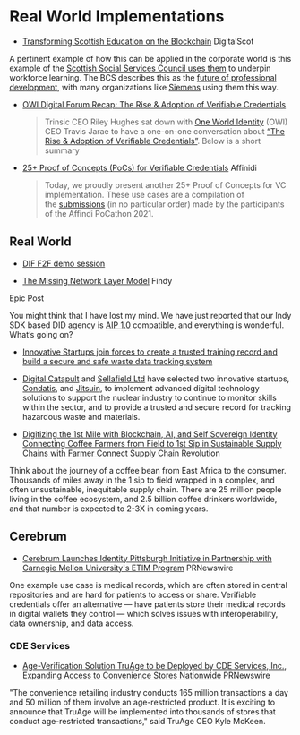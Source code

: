# Real World Implementations

* [Transforming Scottish Education on the Blockchain](https://digitalscot.net/education-blockchain/) DigitalScot

A pertinent example of how this can be applied in the corporate world is this example of the [Scottish Social Services Council uses them](https://www.badges.sssc.uk.com/getting-started/what-you-need-to-know-about-open-badges/) to underpin workforce learning. The BCS describes this as the [future of professional development](https://www.bcs.org/content-hub/digital-badging-the-future-of-professional-development/), with many organizations like [Siemens](https://new.siemens.com/uk/en/company/education/teachers/siemens-digital-badges.html) using them this way.
* [OWI Digital Forum Recap: The Rise & Adoption of Verifiable Credentials](https://trinsic.id/owi-digital-forum-recap-the-rise-adoption-of-verifiable-credentials/)
  > Trinsic CEO Riley Hughes sat down with [One World Identity](https://oneworldidentity.com/) (OWI) CEO Travis Jarae to have a one-on-one conversation about [“The Rise & Adoption of Verifiable Credentials”](https://oneworldidentity.com/session/trinsic/). Below is a short summary


* [25+ Proof of Concepts (PoCs) for Verifiable Credentials](https://academy.affinidi.com/25-proof-of-concept-poc-for-verifiable-credentials-edf684b592f2) Affinidi
  > Today, we proudly present another 25+ Proof of Concepts for VC implementation. These use cases are a compilation of the [submissions](https://affinidipocathon.devpost.com/) (in no particular order) made by the participants of the Affindi PoCathon 2021.


## Real World
- [DIF F2F demo session](https://www.youtube.com/watch?v%3DSaNvIorKQ9I)



* [The Missing Network Layer Model](https://findy-network.github.io/blog/2022/03/05/the-missing-network-layer-model/) Findy

Epic Post

You might think that I have lost my mind. We have just reported that our Indy SDK based DID agency is [AIP 1.0](https://github.com/hyperledger/aries-rfcs/blob/main/concepts/0302-aries-interop-profile/README.md) compatible, and everything is wonderful. What’s going on?
* [Innovative Startups join forces to create a trusted training record and build a secure and safe waste data tracking system](https://www.digicatapult.org.uk/news-and-insights/press/digital-catapult-and-sellafield-ltd-join-forces-with-two-innovative-startups)
* [Digital Catapult](https://www.digicatapult.org.uk/) and [Sellafield Ltd](https://www.gov.uk/government/organisations/sellafield-ltd) have selected two innovative startups, [Condatis](https://condatis.com/), and [Jitsuin](https://jitsuin.com/), to implement advanced digital technology solutions to support the nuclear industry to continue to monitor skills within the sector, and to provide a trusted and secure record for tracking hazardous waste and materials.

* [Digitizing the 1st Mile with Blockchain, AI, and Self Sovereign Identity Connecting Coffee Farmers from Field to 1st Sip in Sustainable Supply Chains with Farmer Connect](https://podcasts.apple.com/us/podcast/supply-chain-revolution/id1496899179?i%3D1000507363757) Supply Chain Revolution

Think about the journey of a coffee bean from East Africa to the consumer. Thousands of miles away in the 1 sip to field wrapped in a complex, and often unsustainable, inequitable supply chain. There are 25 million people living in the coffee ecosystem, and 2.5 billion coffee drinkers worldwide, and that number is expected to 2-3X in coming years.
## Cerebrum
* [Cerebrum Launches Identity Pittsburgh Initiative in Partnership with Carnegie Mellon University's ETIM Program](https://www.prnewswire.com/news-releases/cerebrum-launches-identity-pittsburgh-initiative-in-partnership-with-carnegie-mellon-universitys-etim-program-301616404.html) PRNewswire

One example use case is medical records, which are often stored in central repositories and are hard for patients to access or share. Verifiable credentials offer an alternative — have patients store their medical records in digital wallets they control — which solves issues with interoperability, data ownership, and data access.
### CDE Services
* [Age-Verification Solution TruAge to be Deployed by CDE Services, Inc., Expanding Access to Convenience Stores Nationwide](https://www.prnewswire.com/news-releases/age-verification-solution-truage-to-be-deployed-by-cde-services-inc-expanding-access-to-convenience-stores-nationwide-301597284.html) PRNewswire

"The convenience retailing industry conducts 165 million transactions a day and 50 million of them involve an age-restricted product. It is exciting to announce that TruAge will be implemented into thousands of stores that conduct age-restricted transactions," said TruAge CEO Kyle McKeen.
